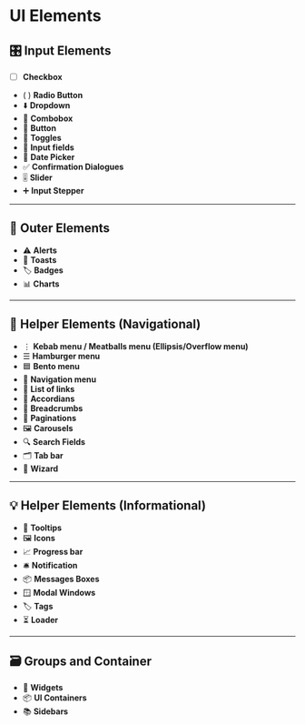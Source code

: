 # UI Elements

## 🎛️ Input Elements
- [ ] **Checkbox**
- ( ) **Radio Button**
- ⬇️ **Dropdown**
- 🔽 **Combobox**
- 🔘 **Button**
- 🔀 **Toggles**
- 📝 **Input fields**
- 📅 **Date Picker**
- ✅ **Confirmation Dialogues**
- 🎚️ **Slider**
- ➕ **Input Stepper**

---

## 🧩 Outer Elements
- ⚠️ **Alerts**
- 🔔 **Toasts**
- 🏷️ **Badges**
- 📊 **Charts**

---

## 🧭 Helper Elements (Navigational)
- ⋮ **Kebab menu / Meatballs menu (Ellipsis/Overflow menu)**
- ☰ **Hamburger menu**
- 🟦 **Bento menu**
- 🧭 **Navigation menu**
- 🔗 **List of links**
- 🔽 **Accordians**
- 🧵 **Breadcrumbs**
- 🔢 **Paginations**
- 🖼️ **Carousels**
- 🔍 **Search Fields**
- 🗂️ **Tab bar**
- 🧙 **Wizard**

---

## 💡 Helper Elements (Informational)
- 💬 **Tooltips**
- 🖼️ **Icons**
- 📈 **Progress bar**
- 🛎️ **Notification**
- 📦 **Messages Boxes**
- 🪟 **Modal Windows**
- 🏷️ **Tags**
- ⏳ **Loader**

---

## 🗃️ Groups and Container
- 🧱 **Widgets**
- 📦 **UI Containers**
- 📚 **Sidebars**
